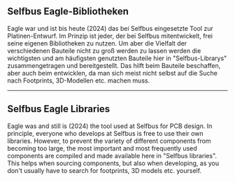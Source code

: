 <h2>Selfbus Eagle-Bibliotheken</h2>
Eagle war und ist bis heute (2024) das bei Selfbus eingesetzte Tool zur Platinen-Entwurf. 
Im Prinzip ist jeder, der bei Selfbus mitentwickelt, frei seine eigenen Bibliotheken zu nutzen. 
Um aber die Vielfalt der verschiedenen Bauteile nicht zu groß werden zu lassen werden die wichtigsten und am häufigsten genutzten Bauteile hier in "Selfbus-Librarys" zusammengetragen und bereitgestellt. Das hilft beim Bauteile beschaffen, aber auch beim entwicklen, da man sich meist nicht selbst auf die Suche nach Footprints, 3D-Modellen etc. machen muss.  

<hr>

<h2>Selfbus Eagle Libraries</h2>
Eagle was and still is (2024) the tool used at Selfbus for PCB design. 
In principle, everyone who develops at Selfbus is free to use their own libraries. 
However, to prevent the variety of different components from becoming too large, the most important and most frequently used components are compiled and made available here in "Selfbus libraries". This helps when sourcing components, but also when developing, as you don't usually have to search for footprints, 3D models etc. yourself.  
